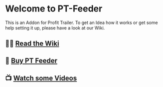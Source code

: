 # Welcome to PT-Feeder

This is an Addon for Profit Trailer. To get an Idea how it works or get some help setting it up, please have a look at our Wiki.

## 👩‍🏫 [Read the Wiki][1]
## 💸  [Buy PT Feeder][2]
## 📺 [Watch some Videos][3]

[1]:	https://github.com/mehtadone/PTFeeder/wiki
[2]:	https://github.com/mehtadone/PTFeeder/wiki/How-to-buy-PT-Feeder
[3]:	https://github.com/mehtadone/PTFeeder/wiki/Videos